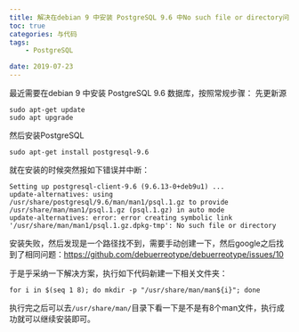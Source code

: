 ```yaml
---
title: 解决在debian 9 中安装 PostgreSQL 9.6 中No such file or directory问题
toc: true
categories: 与代码
tags: 
	- PostgreSQL

date: 2019-07-23
---
```


最近需要在debian 9 中安装 PostgreSQL 9.6 数据库，按照常规步骤：
先更新源
```
sudo apt-get update
sudo apt upgrade
```
然后安装PostgreSQL
```
sudo apt-get install postgresql-9.6
```

就在安装的时候突然报如下错误并中断：
```
Setting up postgresql-client-9.6 (9.6.13-0+deb9u1) ...
update-alternatives: using /usr/share/postgresql/9.6/man/man1/psql.1.gz to provide /usr/share/man/man1/psql.1.gz (psql.1.gz) in auto mode
update-alternatives: error: error creating symbolic link '/usr/share/man/man1/psql.1.gz.dpkg-tmp': No such file or directory
```
安装失败，然后发现是一个路径找不到，需要手动创建一下，然后google之后找到了相同问题：https://github.com/debuerreotype/debuerreotype/issues/10

于是乎采纳一下解决方案，执行如下代码新建一下相关文件夹：
```
for i in $(seq 1 8); do mkdir -p "/usr/share/man/man${i}"; done
```
执行完之后可以去`/usr/share/man/`目录下看一下是不是有8个man文件，执行成功就可以继续安装即可。
